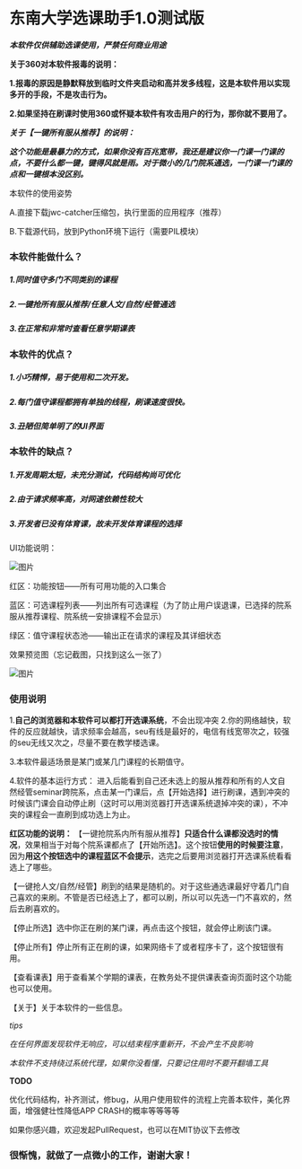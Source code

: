 # **东南大学选课助手1.0测试版**

***本软件仅供辅助选课使用，严禁任何商业用途***



**关于360对本软件报毒的说明：**

**1.报毒的原因是静默释放到临时文件夹启动和高并发多线程，这是本软件用以实现多开的手段，不是攻击行为。**

**2.如果坚持在刷课时使用360或怀疑本软件有攻击用户的行为，那你就不要用了。**



***关于【一键所有服从推荐】的说明：***

***这个功能是最暴力的方式，如果你没有百兆宽带，我还是建议你一门课一门课的点，不要什么都一键，键得风就是雨。对于微小的几门院系通选，一门课一门课的点和一键根本没区别。***



本软件的使用姿势

A.直接下载jwc-catcher压缩包，执行里面的应用程序（推荐）

B.下载源代码，放到Python环境下运行（需要PIL模块）



### 本软件能做什么？

##### 1.同时值守多门不同类别的课程

##### 2.一键抢所有服从推荐/任意人文/自然/经管通选

##### 3.在正常和非常时查看任意学期课表



### 本软件的优点？

##### 1.小巧精悍，易于使用和二次开发。

##### 2.每门值守课程都拥有单独的线程，刷课速度很快。

##### 3.丑陋但简单明了的UI界面



### 本软件的缺点？

##### 1.开发周期太短，未充分测试，代码结构尚可优化

##### 2.由于请求频率高，对网速依赖性较大

##### 3.开发者已没有体育课，故未开发体育课程的选择



UI功能说明：

![图片](http://obdvl7z18.bkt.clouddn.com/image/jwc/01.jpg)

红区：功能按钮——所有可用功能的入口集合

蓝区：可选课程列表——列出所有可选课程（为了防止用户误退课，已选择的院系服从推荐课程、院系统一安排课程不会显示）

绿区：值守课程状态池——输出正在请求的课程及其详细状态



效果预览图（忘记截图，只找到这么一张了）

![图片](http://obdvl7z18.bkt.clouddn.com/image/jwc/03.png)



### 使用说明

1.**自己的浏览器和本软件可以都打开选课系统**，不会出现冲突
2.你的网络越快，软件的反应就越快，请求频率会越高，seu有线是最好的，电信有线宽带次之，较强的seu无线又次之，尽量不要在教学楼选课。

3.本软件最适场景是某门或某几门课程的长期值守。

4.软件的基本运行方式：
进入后能看到自己还未选上的服从推荐和所有的人文自然经管seminar跨院系，点击某一门课后，点【开始选择】进行刷课，遇到冲突的时候该门课会自动停止刷（这时可以用浏览器打开选课系统退掉冲突的课），不冲突的课程会一直刷到成功选上为止。

**红区功能的说明：**
【一键抢院系内所有服从推荐】**只适合什么课都没选时的情况**，效果相当于对每个院系课都点了【开始所选】。这个按钮**使用的时候要注意**，因为**用这个按钮选中的课程蓝区不会提示**，选完之后要用浏览器打开选课系统看看选上了哪些。


【一键抢人文/自然/经管】刷到的结果是随机的。对于这些通选课最好守着几门自己喜欢的来刷。不管是否已经选上了，都可以刷，所以可以先选一门不喜欢的，然后去刷喜欢的。


【停止所选】选中你正在刷的某门课，再点击这个按钮，就会停止刷该门课。


【停止所有】停止所有正在刷的课，如果网络卡了或者程序卡了，这个按钮很有用。



【查看课表】用于查看某个学期的课表，在教务处不提供课表查询页面时这个功能也可以使用。



【关于】关于本软件的一些信息。



*tips*

*在任何界面发现软件无响应，可以结束程序重新开，不会产生不良影响*

*本软件不支持绕过系统代理，如果你没看懂，只要记住用时不要开翻墙工具*





**TODO**

优化代码结构，补齐测试，修bug，从用户使用软件的流程上完善本软件，美化界面，增强健壮性降低APP CRASH的概率等等等等

如果你感兴趣，欢迎发起PullRequest，也可以在MIT协议下去修改



### **很惭愧，就做了一点微小的工作，谢谢大家！**
